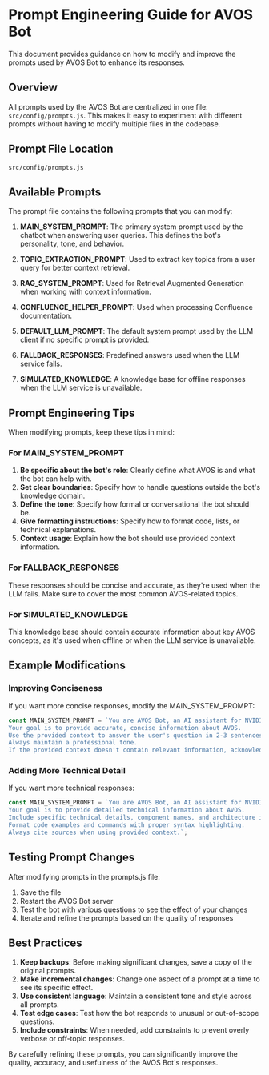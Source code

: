 # Prompt Engineering Guide for AVOS Bot

This document provides guidance on how to modify and improve the prompts used by AVOS Bot to enhance its responses.

## Overview

All prompts used by the AVOS Bot are centralized in one file: `src/config/prompts.js`. This makes it easy to experiment with different prompts without having to modify multiple files in the codebase.

## Prompt File Location

```
src/config/prompts.js
```

## Available Prompts

The prompt file contains the following prompts that you can modify:

1. **MAIN_SYSTEM_PROMPT**: The primary system prompt used by the chatbot when answering user queries. This defines the bot's personality, tone, and behavior.

2. **TOPIC_EXTRACTION_PROMPT**: Used to extract key topics from a user query for better context retrieval.

3. **RAG_SYSTEM_PROMPT**: Used for Retrieval Augmented Generation when working with context information.

4. **CONFLUENCE_HELPER_PROMPT**: Used when processing Confluence documentation.

5. **DEFAULT_LLM_PROMPT**: The default system prompt used by the LLM client if no specific prompt is provided.

6. **FALLBACK_RESPONSES**: Predefined answers used when the LLM service fails.

7. **SIMULATED_KNOWLEDGE**: A knowledge base for offline responses when the LLM service is unavailable.

## Prompt Engineering Tips

When modifying prompts, keep these tips in mind:

### For MAIN_SYSTEM_PROMPT

1. **Be specific about the bot's role**: Clearly define what AVOS is and what the bot can help with.
2. **Set clear boundaries**: Specify how to handle questions outside the bot's knowledge domain.
3. **Define the tone**: Specify how formal or conversational the bot should be.
4. **Give formatting instructions**: Specify how to format code, lists, or technical explanations.
5. **Context usage**: Explain how the bot should use provided context information.

### For FALLBACK_RESPONSES

These responses should be concise and accurate, as they're used when the LLM fails. Make sure to cover the most common AVOS-related topics.

### For SIMULATED_KNOWLEDGE

This knowledge base should contain accurate information about key AVOS concepts, as it's used when offline or when the LLM service is unavailable.

## Example Modifications

### Improving Conciseness

If you want more concise responses, modify the MAIN_SYSTEM_PROMPT:

```javascript
const MAIN_SYSTEM_PROMPT = `You are AVOS Bot, an AI assistant for NVIDIA's Autonomous Vehicle Operating System (AVOS).
Your goal is to provide accurate, concise information about AVOS.
Use the provided context to answer the user's question in 2-3 sentences maximum.
Always maintain a professional tone.
If the provided context doesn't contain relevant information, acknowledge this briefly.`;
```

### Adding More Technical Detail

If you want more technical responses:

```javascript
const MAIN_SYSTEM_PROMPT = `You are AVOS Bot, an AI assistant for NVIDIA's Autonomous Vehicle Operating System (AVOS).
Your goal is to provide detailed technical information about AVOS.
Include specific technical details, component names, and architecture information when available.
Format code examples and commands with proper syntax highlighting.
Always cite sources when using provided context.`;
```

## Testing Prompt Changes

After modifying prompts in the prompts.js file:

1. Save the file
2. Restart the AVOS Bot server
3. Test the bot with various questions to see the effect of your changes
4. Iterate and refine the prompts based on the quality of responses

## Best Practices

1. **Keep backups**: Before making significant changes, save a copy of the original prompts.
2. **Make incremental changes**: Change one aspect of a prompt at a time to see its specific effect.
3. **Use consistent language**: Maintain a consistent tone and style across all prompts.
4. **Test edge cases**: Test how the bot responds to unusual or out-of-scope questions.
5. **Include constraints**: When needed, add constraints to prevent overly verbose or off-topic responses.

By carefully refining these prompts, you can significantly improve the quality, accuracy, and usefulness of the AVOS Bot's responses. 